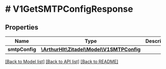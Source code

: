 # # V1GetSMTPConfigResponse

## Properties

Name | Type | Description | Notes
------------ | ------------- | ------------- | -------------
**smtpConfig** | [**\ArthurHlt\Zitadel\Model\V1SMTPConfig**](V1SMTPConfig.md) |  | [optional]

[[Back to Model list]](../../README.md#models) [[Back to API list]](../../README.md#endpoints) [[Back to README]](../../README.md)

